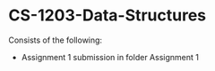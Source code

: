 # CS-1203-Data-Structures
Consists of the following:
- Assignment 1 submission in folder Assignment 1
